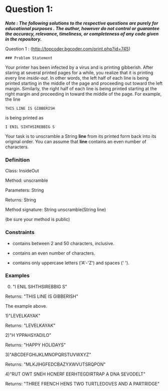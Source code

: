 # Question 1:

***Note : The following solutions to the respective questions are purely for educational purposes . The author, however do not control or guarantee the accuracy, relevance, timeliness, or completeness of any  code given in the repository.***

   Question 1 : (http://topcoder.bgcoder.com/print.php?id=745)    
 

    ### Problem Statement

Your printer has been infected by a virus and is printing gibberish. After staring at several printed pages for a while, you realize that it is printing every line  _inside-out_. In other words, the left half of each line is being printed starting in the middle of the page and proceeding out toward the left margin. Similarly, the right half of each line is being printed starting at the right margin and proceeding in toward the middle of the page. For example, the line

    THIS LINE IS GIBBERISH

is being printed as

    I ENIL SIHTHSIREBBIG S

Your task is to unscramble a String  **line**  from its printed form back into its original order. You can assume that  **line**  contains an even number of characters.

### Definition

Class: InsideOut

Method: unscramble

Parameters: String

Returns: String

Method signature: String unscramble(String line)

(be sure your method is public)

### Constraints

- contains between 2 and 50 characters, inclusive.

-  contains an even number of characters.

- contains only uppercase letters ('A'-'Z') and spaces ('  ').

### Examples

0) "I ENIL SIHTHSIREBBIG S"

Returns: "THIS LINE IS GIBBERISH"

The example above.

1)"LEVELKAYAK"

Returns: "LEVELKAYAK"

2)"H YPPAHSYADILO"

Returns: "HAPPY HOLIDAYS"

3)"ABCDEFGHIJKLMNOPQRSTUVWXYZ"

Returns: "MLKJIHGFEDCBAZYXWVUTSRQPON"

4)"RUT OWT SNEH HCNERF EERHTEGDIRTRAP A DNA  SEVODELT"

Returns: "THREE FRENCH HENS TWO TURTLEDOVES  AND A PARTRIDGE"
